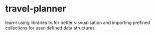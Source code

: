 # travel-planner

learnt using libraries to for better visvualisation and importing prefined collections for user-defined data structures

